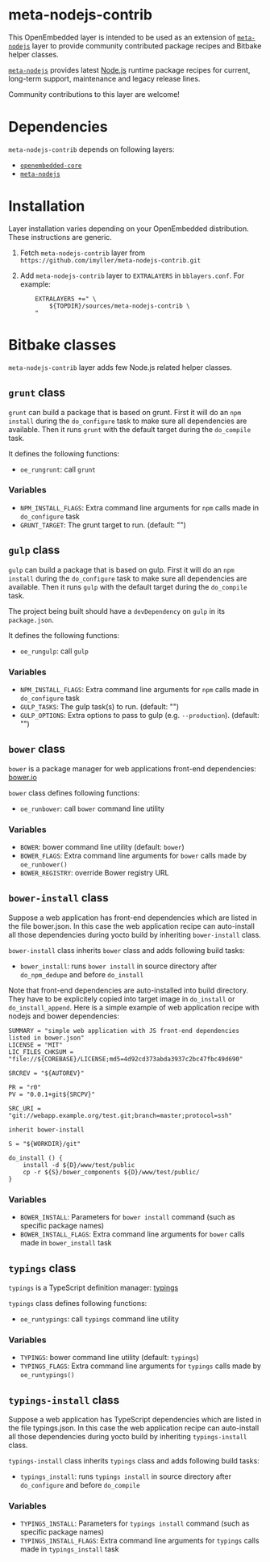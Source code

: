 meta-nodejs-contrib
====================

This OpenEmbedded layer is intended to be used as an extension of [`meta-nodejs`](http://layers.openembedded.org/layerindex/branch/master/layer/meta-nodejs/) layer to provide community contributed package recipes and Bitbake helper classes.

[`meta-nodejs`](http://layers.openembedded.org/layerindex/branch/master/layer/meta-nodejs/) provides latest [Node.js](https://nodejs.org/ "Node.js") runtime package recipes for current, long-term support, maintenance and legacy release lines.

Community contributions to this layer are welcome!

Dependencies
============

`meta-nodejs-contrib` depends on following layers:

 * [`openembedded-core`](http://layers.openembedded.org/layerindex/branch/master/layer/openembedded-core/)
 * [`meta-nodejs`](http://layers.openembedded.org/layerindex/branch/master/layer/meta-nodejs/)

Installation
============

Layer installation varies depending on your OpenEmbedded distribution. These instructions are generic.

1. Fetch `meta-nodejs-contrib` layer from `https://github.com/imyller/meta-nodejs-contrib.git`
	
2. Add `meta-nodejs-contrib` layer to `EXTRALAYERS` in `bblayers.conf`. For example:

	```bitbake
		EXTRALAYERS +=" \
			${TOPDIR}/sources/meta-nodejs-contrib \
		"
	```

Bitbake classes 
===============

`meta-nodejs-contrib` layer adds few Node.js related helper classes.

## `grunt` class

`grunt` can build a package that is based on grunt.
First it will do an `npm install` during the `do_configure` task to make sure all
dependencies are available.
Then it runs `grunt` with the default target during the `do_compile` task.

It defines the following functions:

  * `oe_rungrunt`: call `grunt`

### Variables

* `NPM_INSTALL_FLAGS`: Extra command line arguments for `npm` calls made in `do_configure` task
* `GRUNT_TARGET`: The grunt target to run. (default: "")

## `gulp` class

`gulp` can build a package that is based on gulp.
First it will do an `npm install` during the `do_configure` task to make sure all
dependencies are available.
Then it runs `gulp` with the default target during the `do_compile` task.

The project being built should have a `devDependency` on `gulp` in its `package.json`.

It defines the following functions:

  * `oe_rungulp`: call `gulp`

### Variables

* `NPM_INSTALL_FLAGS`: Extra command line arguments for `npm` calls made in `do_configure` task
* `GULP_TASKS`: The gulp task(s) to run. (default: "")
* `GULP_OPTIONS`: Extra options to pass to gulp (e.g. `--production`). (default: "")

## `bower` class

`bower` is a package manager for web applications front-end dependencies: [bower.io](http://bower.io/ "bower.io")

`bower` class defines following functions:
 
  * `oe_runbower`: call `bower` command line utility
  
### Variables

 * `BOWER`: bower command line utility (default: `bower`)
 * `BOWER_FLAGS`: Extra command line arguments for `bower` calls made by `oe_runbower()`
 * `BOWER_REGISTRY`: override Bower registry URL 
 
## `bower-install` class

Suppose a web application has front-end dependencies which are listed in the file
bower.json. In this case the web application recipe can auto-install all those
dependencies during yocto build by inheriting `bower-install` class.

`bower-install` class inherits `bower` class and adds following build tasks:

  * `bower_install`: runs `bower install` in source directory after `do_npm_dedupe` and before `do_install`

Note that front-end dependencies are auto-installed into build directory. They have to be
explicitely copied into target image in `do_install` or `do_install_append`. Here is a
simple example of web application recipe with nodejs and bower dependencies:

```bitbake
SUMMARY = "simple web application with JS front-end dependencies listed in bower.json"
LICENSE = "MIT"
LIC_FILES_CHKSUM = "file://${COREBASE}/LICENSE;md5=4d92cd373abda3937c2bc47fbc49d690"

SRCREV = "${AUTOREV}"

PR = "r0"
PV = "0.0.1+git${SRCPV}"

SRC_URI = "git://webapp.example.org/test.git;branch=master;protocol=ssh"

inherit bower-install

S = "${WORKDIR}/git"

do_install () {
	install -d ${D}/www/test/public
	cp -r ${S}/bower_components ${D}/www/test/public/
}

```

### Variables

 * `BOWER_INSTALL`: Parameters for `bower install` command (such as specific package names)
 * `BOWER_INSTALL_FLAGS`: Extra command line arguments for `bower` calls made in `bower_install` task 

## `typings` class

`typings` is a TypeScript definition manager: [typings](https://github.com/typings/typings/ "typings")

`typings` class defines following functions:
 
  * `oe_runtypings`: call `typings` command line utility
  
### Variables

 * `TYPINGS`: bower command line utility (default: `typings`)
 * `TYPINGS_FLAGS`: Extra command line arguments for `typings` calls made by `oe_runtypings()`

## `typings-install` class

Suppose a web application has TypeScript dependencies which are listed in the file
typings.json. In this case the web application recipe can auto-install all those
dependencies during yocto build by inheriting `typings-install` class.

`typings-install` class inherits `typings` class and adds following build tasks:

  * `typings_install`: runs `typings install` in source directory after `do_configure` and before `do_compile`

### Variables

 * `TYPINGS_INSTALL`: Parameters for `typings install` command (such as specific package names)
 * `TYPINGS_INSTALL_FLAGS`: Extra command line arguments for `typings` calls made in `typings_install` task 
